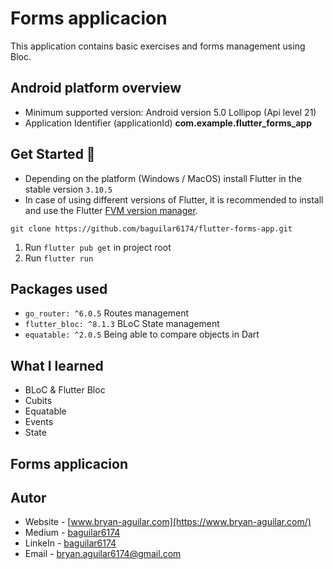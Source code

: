 # Forms applicacion
This application contains basic exercises and forms management using Bloc.

## Android platform overview

- Minimum supported version: Android version 5.0 Lollipop (Api level 21)
- Application Identifier (applicationId) **com.example.flutter_forms_app**

## Get Started 🚀

- Depending on the platform (Windows / MacOS) install Flutter in the stable version `3.10.5`
- In case of using different versions of Flutter, it is recommended to install and use the Flutter [FVM version manager](https://fvm.app/).

```
git clone https://github.com/baguilar6174/flutter-forms-app.git
```

1. Run `flutter pub get` in project root
2. Run `flutter run`

## Packages used

* `go_router: ^6.0.5` Routes management
* `flutter_bloc: ^8.1.3` BLoC State management
* `equatable: ^2.0.5` Being able to compare objects in Dart

## What I learned

- BLoC & Flutter Bloc
- Cubits
- Equatable
- Events
- State

## Forms applicacion


## Autor

- Website - [www.bryan-aguilar.com](https://www.bryan-aguilar.com/)
- Medium - [baguilar6174](https://baguilar6174.medium.com/)
- LinkeIn - [baguilar6174](https://www.linkedin.com/in/baguilar6174)
- Email - [bryan.aguilar6174@gmail.com](mailto:bryan.aguilar6174@gmail.com)